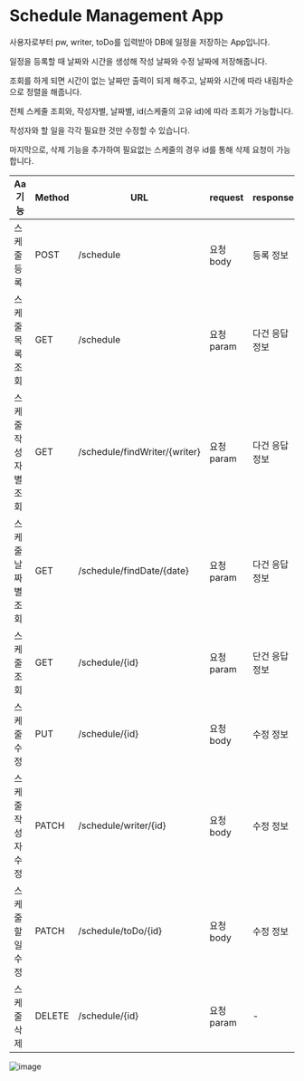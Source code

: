 # Schedule Management App

사용자로부터 pw, writer, toDo를 입력받아 DB에 일정을 저장하는 App입니다.

일정을 등록할 때 날짜와 시간을 생성해 작성 날짜와 수정 날짜에 저장해줍니다.

조회를 하게 되면 시간이 없는 날짜만 출력이 되게 해주고, 날짜와 시간에 따라 내림차순으로 정렬을 해줍니다.

전체 스케줄 조회와, 작성자별, 날짜별, id(스케줄의 고유 id)에 따라 조회가 가능합니다.

작성자와 할 일을 각각 필요한 것만 수정할 수 있습니다.

마지막으로, 삭제 기능을 추가하여 필요없는 스케줄의 경우 id를 통해 삭제 요청이 가능합니다.

|Aa 기능|Method|URL|request|response|상태코드|
|-------|------|---|-------|--------|--------|
|스케줄 등록|POST|/schedule|요청 body|등록 정보|201:정상등록|
|스케줄 목록 조회|GET|/schedule|요청 param|다건 응답 정보|200:정상조회|
|스케줄 작성자별 조회|GET|/schedule/findWriter/{writer}|요청 param|다건 응답 정보|200:정상조회|
|스케줄 날짜별 조회|GET|/schedule/findDate/{date}|요청 param|다건 응답 정보|200:정상조회|
|스케줄 조회|GET|/schedule/{id}|요청 param|단건 응답 정보|200:정상조회|
|스케줄 수정|PUT|/schedule/{id}|요청 body|수정 정보|200:정상수정|
|스케줄 작성자 수정|PATCH|/schedule/writer/{id}|요청 body|수정 정보|200:정상수정|
|스케줄 할 일 수정|PATCH|/schedule/toDo/{id}|요청 body|수정 정보|200:정상수정|
|스케줄 삭제|DELETE|/schedule/{id}|요청 param|-|200:정상삭제|

![image](https://github.com/user-attachments/assets/e0b4d09c-a027-4d17-8988-e6f8d18d3084)
